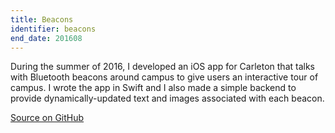 ```yaml
---
title: Beacons
identifier: beacons
end_date: 201608
---
```

During the summer of 2016, I developed an iOS app for Carleton that talks with Bluetooth beacons around campus to give users an interactive tour of campus. I wrote the app in Swift and I also made a simple backend to provide dynamically-updated text and images associated with each beacon.

[Source on GitHub](https://github.com/simonbilskyrollins/Carleton-Beacons)
